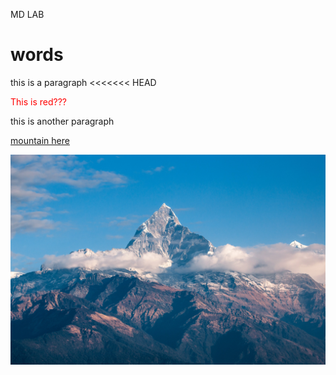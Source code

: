 <p style="text-align: left;"> MD LAB </p>

# words

this is a paragraph
<<<<<<< HEAD

<font color="red"> This is red??? </font>

this is another paragraph

[mountain here](images/mountain.jpg)

![screenshot](mountain.jpg)
